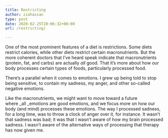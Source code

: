```yaml
---
title: Restricting
author: ziahassan
type: post
date: 2020-02-25T20:06:32+00:00
url: /restricting/

---
```

One of the most prominent features of a diet is restrictions. Some diets restrict calories, while other diets restrict certain macronutrients. But the more coherent doctors that I’ve heard speak indicate that macronutrients (protein, fat, and carbs) are actually _all_ good. That it’s more about how our body processes certain types of foods, particularly processed food.

There’s a parallel when it comes to emotions. I grew up being told to stop being sensitive, to contain my sadness, my anger, and other so-called negative emotions.

Like the macronutrients, we might want to move toward a future where _all _emotions are good emotions, and we focus more on how our body (and mind) processes these emotions. The way I processed sadness, for a long time, was to throw a clock of anger over it, for instance. It wasn’t that sadness was bad; it was that I wasn’t aware of how my brain processed sadness. I wasn’t aware of the alternative ways of processing that therapy has now given me.